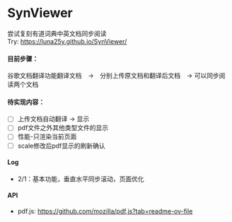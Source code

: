 # SynViewer

尝试复刻有道词典中英文档同步阅读<br>
Try: https://luna25y.github.io/SynViewer/

#### 目前步骤：
谷歌文档翻译功能翻译文档　→　分别上传原文档和翻译后文档　→ 可以同步阅读两个文档

#### 待实现内容：
- [ ] 上传文档自动翻译 -> 显示
- [ ] pdf文件之外其他类型文件的显示
- [ ] 性能-只渲染当前页面
- [ ] scale修改后pdf显示的刷新确认

#### Log
- 2/1：基本功能，垂直水平同步滚动，页面优化

#### API
- pdf.js: https://github.com/mozilla/pdf.js?tab=readme-ov-file
